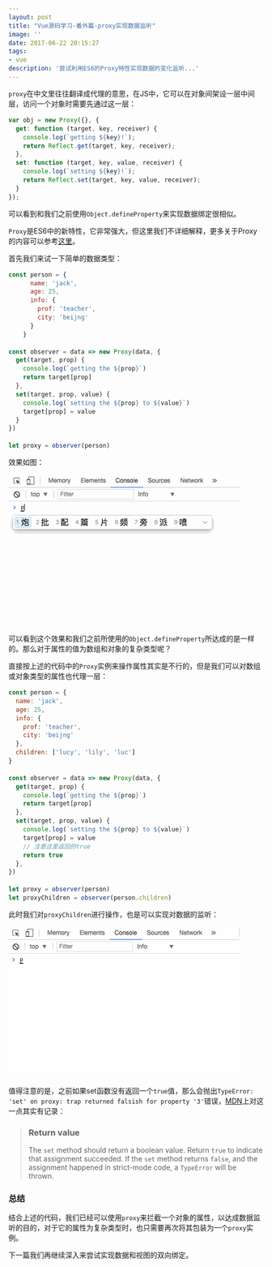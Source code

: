 ```yaml
---
layout: post
title: "Vue源码学习-番外篇-proxy实现数据监听"
image: ''
date: 2017-06-22 20:15:27
tags:
- vue
description: '尝试利用ES6的Proxy特性实现数据的变化监听...'
---
```


`proxy`在中文里往往翻译成代理的意思，在JS中，它可以在对象间架设一层中间层，访问一个对象时需要先通过这一层：

```javascript
var obj = new Proxy({}, {
  get: function (target, key, receiver) {
    console.log(`getting ${key}!`);
    return Reflect.get(target, key, receiver);
  },
  set: function (target, key, value, receiver) {
    console.log(`setting ${key}!`);
    return Reflect.set(target, key, value, receiver);
  }
});
```

可以看到和我们之前使用`Object.defineProperty`来实现数据绑定很相似。

`Proxy`是ES6中的新特性，它非常强大，但这里我们不详细解释，更多关于Proxy的内容可以参考[这里](http://es6.ruanyifeng.com/?search=...&x=3&y=10#docs/proxy)。

首先我们来试一下简单的数据类型：

```javascript
const person = {
      name: 'jack',
      age: 25,
      info: {
        prof: 'teacher',
        city: 'beijng'
      }
    }

const observer = data => new Proxy(data, {
  get(target, prop) {
    console.log(`getting the ${prop}`)
    return target[prop]
  },
  set(target, prop, value) {
    console.log(`setting the ${prop} to ${value}`)
    target[prop] = value
  }
})

let proxy = observer(person)
```

效果如图：

![1.gif](/assets/images/2017-06-22-Vue源码学习-番外篇-proxy实现数据监听/1.gif)

可以看到这个效果和我们之前所使用的`Object.defineProperty`所达成的是一样的。那么对于属性的值为数组和对象的复杂类型呢？

直接按上述的代码中的`Proxy`实例来操作属性其实是不行的，但是我们可以对数组或对象类型的属性也代理一层：

```javascript
const person = {
  name: 'jack',
  age: 25,
  info: {
    prof: 'teacher',
    city: 'beijng'
  },
  children: ['lucy', 'lily', 'luc']
}

const observer = data => new Proxy(data, {
  get(target, prop) {
    console.log(`getting the ${prop}`)
    return target[prop]
  },
  set(target, prop, value) {
    console.log(`setting the ${prop} to ${value}`)
    target[prop] = value
    // 注意这里返回的true
    return true
  },
})

let proxy = observer(person)
let proxyChildren = observer(person.children)
```

此时我们对`proxyChildren`进行操作，也是可以实现对数据的监听：

![2.gif](/assets/images/2017-06-22-Vue源码学习-番外篇-proxy实现数据监听/2.gif)

值得注意的是，之前如果set函数没有返回一个`true`值，那么会抛出`TypeError: 'set' on proxy: trap returned falsish for property '3'`错误，[MDN](https://developer.mozilla.org/en-US/docs/Web/JavaScript/Reference/Global_Objects/Proxy/handler/set)上对这一点其实有记录：

> ### Return value
>
> The `set` method should return a boolean value. Return `true` to indicate that assignment succeeded. If the `set` method returns `false`, and the assignment happened in strict-mode code, a `TypeError` will be thrown.

### 总结

结合上述的代码，我们已经可以使用`proxy`来拦截一个对象的属性，以达成数据监听的目的，对于它的属性为复杂类型时，也只需要再次将其包装为一个`proxy`实例。

下一篇我们再继续深入来尝试实现数据和视图的双向绑定。